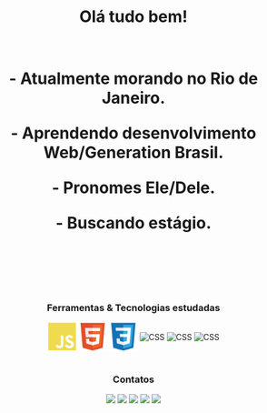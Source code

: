  <h1 align="center">Olá tudo bem!</h1>
<br>
<h1 align="center">- Atualmente morando no Rio de Janeiro.</p>
- Aprendendo desenvolvimento Web/Generation Brasil.</p>
- Pronomes Ele/Dele.</p>
- Buscando estágio.</p>
<br>
<h4 align="center">
</h4>
<!--<img src="" width="30%" height="30%" align="right">-->
</div>
<div  align="center"> 
  <div style="display: inline_block"><br>
  <h3>Ferramentas & Tecnologias estudadas</h3>
  <img align="center" alt="Rafa-Js" height="50" width="50" src="https://raw.githubusercontent.com/devicons/devicon/master/icons/javascript/javascript-plain.svg">
  <img align="center" alt="HTML" height="50" width="50" src="https://raw.githubusercontent.com/devicons/devicon/master/icons/html5/html5-original.svg">
  <img align="center" alt="CSS" height="50" width="50" src="https://raw.githubusercontent.com/devicons/devicon/master/icons/css3/css3-original.svg">
  <img align="center" alt="CSS" height="50" width="50" src="https://icongr.am/devicon/git-original.svg?size=102&color=currentColor">
  <img align="center" alt="CSS" height="50" width="50" src="https://icongr.am/devicon/nodejs-original.svg?size=102&color=currentColor">
  <img align="center" alt="CSS" height="50" width="50" src="https://icongr.am/devicon/typescript-original.svg?size=102&color=currentColor">
</div>
 <br>
  <div align="center">
  <h3>Contatos</h3>
  <a href="https://www.youtube.com/channel/UCT5glPYD7wODX_de_W8Wl5Q" target="_blank"><img src="https://img.shields.io/badge/YouTube-FF0000?style=for-the-badge&logo=youtube&logoColor=white" target="_blank"></a>
  <a href="https://www.instagram.com/lil_nill30/" target="_blank"><img src="https://img.shields.io/badge/-Instagram-%23E4405F?style=for-the-badge&logo=instagram&logoColor=white" target="_blank"></a>
  <a href = "mailto:ivanilsonsillva2020@gmail.com"><img src="https://img.shields.io/badge/-Gmail-%23333?style=for-the-badge&logo=gmail&logoColor=white" target="_blank"></a>
  <a href="https://discord.gg/9UNh6JQnEY"_blank"><img src="https://img.shields.io/badge/Discord-7289DA?style=for-the-badge&logo=discord&logoColor=white"target="_blank"></a>
  <a href="https://www.linkedin.com/in/ivanilson-sillva/" target="_blank"><img src="https://img.shields.io/badge/-LinkedIn-%230077B5?style=for-the-badge&logo=linkedin&logoColor=white" target="_blank"></a> 
  </a>
</div>
  <br>
  <br>
  <div align="center">
</div>
